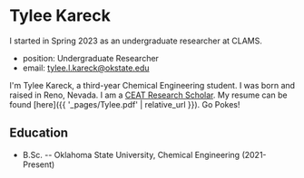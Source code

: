 # Tylee Kareck

I started in Spring 2023 as an undergraduate researcher at CLAMS.

* position: Undergraduate Researcher
* email: tylee.l.kareck@okstate.edu

I'm Tylee Kareck, a third-year Chemical Engineering student. I was born and raised in Reno, Nevada. I am a [CEAT Research Scholar](https://ceat.okstate.edu/scholarships/scholar-programs/undergraduate-research-scholars-program.html). My resume can be found [here]({{ '_pages/Tylee.pdf' | relative_url }}). Go Pokes!

## Education

* B.Sc. -- Oklahoma State University, Chemical Engineering (2021-Present)